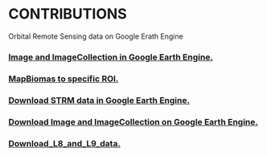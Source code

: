 # CONTRIBUTIONS
Orbital Remote Sensing data on Google Erath Engine

### <a href="https://code.earthengine.google.com/48c4b0da8ec46766b1010e78d1c0b399"> Image and ImageCollection in Google Earth Engine.
### <a href="https://code.earthengine.google.com/6162bf59c3e4591e359e9da2d5304996"> MapBiomas to specific ROI.
### <a href="https://code.earthengine.google.com/f6480a4c8b9eff163e283e8553f3e42c"> Download STRM data in Google Earth Engine.
### <a href="https://code.earthengine.google.com/fe97379dbff3171d56ca51712cf137ee"> Download Image and ImageCollection on Google Earth Engine.
### <a href="https://code.earthengine.google.com/364296476d8ec96ff47521272eac935a"> Download_L8_and_L9_data.


